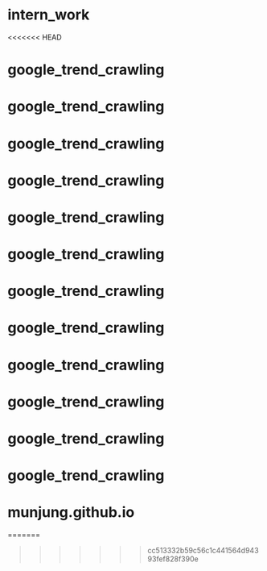 # intern_work
<<<<<<< HEAD
# google_trend_crawling
# google_trend_crawling
# google_trend_crawling
# google_trend_crawling
# google_trend_crawling
# google_trend_crawling
# google_trend_crawling
# google_trend_crawling
# google_trend_crawling
# google_trend_crawling
# google_trend_crawling
# google_trend_crawling
# munjung.github.io
=======
>>>>>>> cc513332b59c56c1c441564d94393fef828f390e
